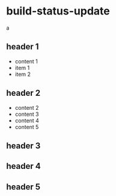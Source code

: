# build-status-update
a
## header 1
 * content 1
 * item 1
 * item 2

## header 2

 * content 2
 * content 3
 * content 4
 * content 5


## header 3

## header 4

## header 5
